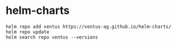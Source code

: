 # helm-charts

```shell
helm repo add ventus https://ventus-ag.github.io/helm-charts/
helm repo update
helm search repo ventus --versions
```
